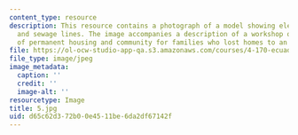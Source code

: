 ```yaml
---
content_type: resource
description: This resource contains a photograph of a model showing electrical, water,
  and sewage lines. The image accompanies a description of a workshop on the design
  of permanent housing and community for families who lost homes to an earthquake.
file: https://ol-ocw-studio-app-qa.s3.amazonaws.com/courses/4-170-ecuador-workshop-fall-2006/d65c62d372b00e4511be6da2df67142f_5.jpg
file_type: image/jpeg
image_metadata:
  caption: ''
  credit: ''
  image-alt: ''
resourcetype: Image
title: 5.jpg
uid: d65c62d3-72b0-0e45-11be-6da2df67142f
---
```

